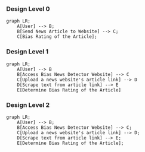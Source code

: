 ### Design Level 0

```mermaid
graph LR;
    A[User] --> B;
    B[Send News Article to Website] --> C;
    C[Bias Rating of the Article];
```

### Design Level 1

```mermaid
graph LR;
    A[User] --> B
    B[Access Bias News Detector Website] --> C
    C[Upload a news website's article link] --> D
    D[Scrape text from article link] --> E
    E[Determine Bias Rating of the Article]
```

### Design Level 2

```mermaid
graph LR;
    A[User] --> B;
    B[Access Bias News Detector Website] --> C;
    C[Upload a news website's article link] --> D;
    D[Scrape text from article link] --> E;
    E[Determine Bias Rating of the Article];
```
